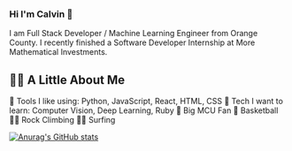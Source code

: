 ### Hi I'm Calvin 👋

I am Full Stack Developer / Machine Learning Engineer from Orange County. I recently finished a Software Developer Internship at More Mathematical Investments. 

## 🙋‍♂️   A Little About Me
🧰  Tools I like using: Python, JavaScript, React, HTML, CSS
📖  Tech I want to learn: Computer Vision, Deep Learning, Ruby
🎥  Big MCU Fan
🏀  Basketball
🧗‍♂️  Rock Climbing
🏄‍♂️  Surfing 

[![Anurag's GitHub stats](https://github-readme-stats.vercel.app/api?username=CalvinTran7)](https://github.com/anuraghazra/github-readme-stats)
